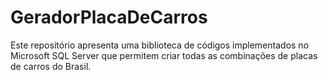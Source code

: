 # GeradorPlacaDeCarros
Este repositório apresenta uma biblioteca de códigos implementados no Microsoft SQL Server que permitem criar todas as combinações de placas de carros do Brasil.
